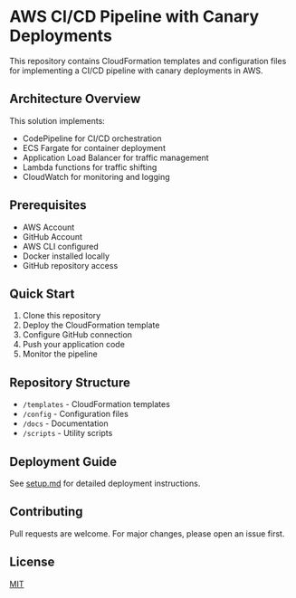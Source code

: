 # AWS CI/CD Pipeline with Canary Deployments

This repository contains CloudFormation templates and configuration files for implementing a CI/CD pipeline with canary deployments in AWS.

## Architecture Overview

This solution implements:
- CodePipeline for CI/CD orchestration
- ECS Fargate for container deployment
- Application Load Balancer for traffic management
- Lambda functions for traffic shifting
- CloudWatch for monitoring and logging

## Prerequisites

- AWS Account
- GitHub Account
- AWS CLI configured
- Docker installed locally
- GitHub repository access

## Quick Start

1. Clone this repository
2. Deploy the CloudFormation template
3. Configure GitHub connection
4. Push your application code
5. Monitor the pipeline

## Repository Structure

- `/templates` - CloudFormation templates
- `/config` - Configuration files
- `/docs` - Documentation
- `/scripts` - Utility scripts

## Deployment Guide

See [setup.md](docs/setup.md) for detailed deployment instructions.

## Contributing

Pull requests are welcome. For major changes, please open an issue first.

## License

[MIT](LICENSE)
